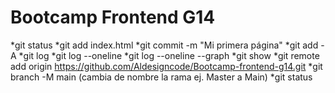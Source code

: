 # Bootcamp Frontend G14

*git status
*git add index.html
*git commit -m "Mi primera página"
*git add -A
*git log
*git log --oneline
*git log --oneline --graph
*git show <hash>
*git remote add origin https://github.com/Aldesigncode/Bootcamp-frontend-g14.git
*git branch -M main (cambia de nombre la rama ej. Master a Main)
*git status
